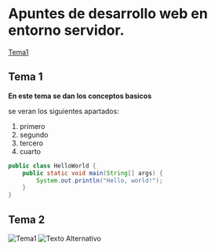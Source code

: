  # Apuntes de desarrollo web en entorno servidor.
 [Tema1](Tema1/README.md)

 ## Tema 1 
**En este tema se dan los conceptos basicos**

se veran los siguientes apartados:

1. primero
2. segundo
3. tercero
4. cuarto


```java
public class HelloWorld {
    public static void main(String[] args) {
        System.out.println("Hello, world!");
    }
}
```

 ## Tema 2
![Tema1](‪C:\Users\Miguel\Pictures\pikachu.png)
![Texto Alternativo](C:\Users\Miguel\Pictures\pikachu.png)


